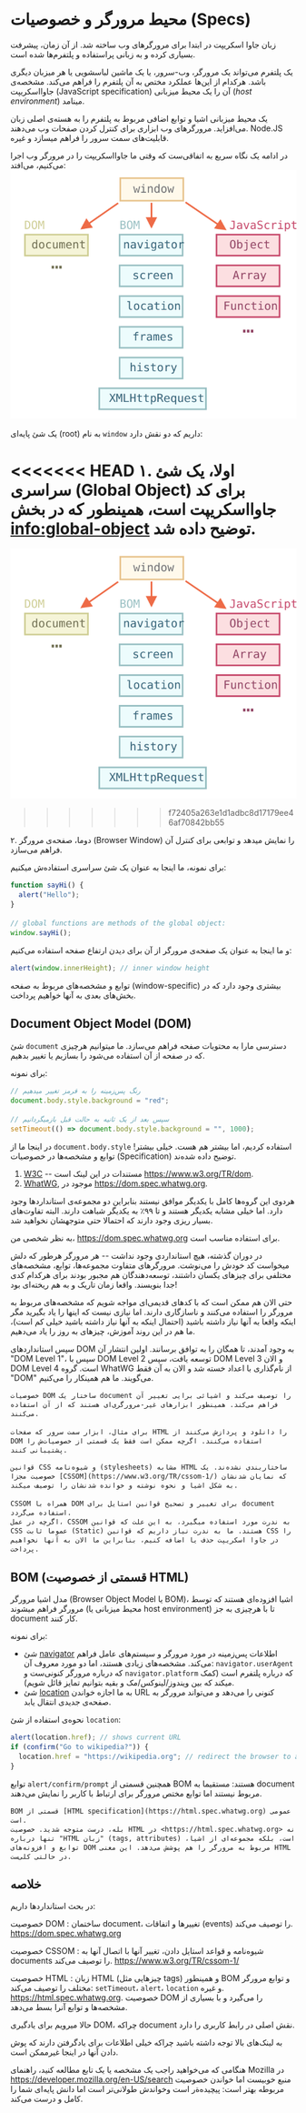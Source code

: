 # محیط مرورگر و خصوصیات (Specs)

زبان جاوا اسکریپت در ابتدا برای مرورگر‌های وب ساخته شد. از آن زمان، پیشرفت بسیاری کرده و به زبانی پراستفاده و پلتفرم‌ها شده است‌.
 
یک پلتفرم می‌تواند یک مرورگر، وب-سرور، یا یک ماشین لباسشویی  یا هر میزبان دیگری باشد. هرکدام از این‌ها عملکرد مختص به آن پلتفرم را فراهم می‌کند. مشخصه‌ی جاوااسکریپت (JavaScript specification) آن را یک محیط میزبانی (*host environment*) مینامد.

یک محیط میزبانی اشیا و توابع اضافی مربوط به پلتفرم را به هسته‌ی اصلی زبان می‌افزاید. مرورگرهای وب ابزاری برای کنترل کردن صفحات وب می‌دهند. Node.JS قابلیت‌های سمت سرور را فراهم میسازد و غیره.

در ادامه یک نگاه سریع به اتفاقی‌ست که وقتی ما جاوااسکریپت را در مرورگر وب اجرا می‌کنیم، می‌افتد:
![](windowObjects.svg)

یک شئ پایه‌‌ای (root) به نام `window` داریم که دو نقش دارد:

<<<<<<< HEAD
۱. اولا، یک شئ سراسری (Global Object) برای کد جاوااسکریپت است، همینطور که در بخش <info:global-object> توضیح داده‌ شد.
=======
![](windowObjects.svg)
>>>>>>> f72405a263e1d1adbc8d17179ee46af70842bb55

۲. دوما، صفحه‌ی مرورگر (Browser Window) را نمایش میدهد و توابعی برای کنترل آن فراهم می‌سازد.

برای نمونه، ما اینجا به عنوان یک شئ سراسری استفاده‌ش میکنیم:

```js run
function sayHi() {
  alert("Hello");
}

// global functions are methods of the global object:
window.sayHi();
```

و ما اینجا به عنوان یک صفحه‌ی مرورگر از آن برای دیدن ارتفاع صفحه استفاده می‌کنیم:
```js run
alert(window.innerHeight); // inner window height
```

توابع و مشخصه‌های مربوط به صفحه (window-specific) بیشتری وجود دارد که در بخش‌های بعدی به آنها خواهیم پرداخت. 
## Document Object Model (DOM)

شئ `document` دسترسی مارا به محتویات صفحه فراهم می‌سازد. ما میتوانیم هرچیزی که در صفحه‌ از آن استفاده می‌شود را بسازیم یا تغییر بدهیم.

برای نمونه:
```js run
// رنگ پس‌زمینه را به قرمز تغییر میدهیم
document.body.style.background = "red";

// سپس بعد از یک ثانیه به حالت قبل بازمیگردانیم
setTimeout(() => document.body.style.background = "", 1000);
```

در اینجا ما از `document.body.style` استفاده کردیم، اما بیشتر هم هست. خیلی بیشتر! توابع و مشخصه‌ها در خصوصیات (Specification) توضیح داده شده‌ند.
1. [W3C](https://en.wikipedia.org/wiki/World_Wide_Web_Consortium) -- مستندات در این لینک است <https://www.w3.org/TR/dom>.
2. [WhatWG](https://en.wikipedia.org/wiki/WHATWG), موجود در <https://dom.spec.whatwg.org>.

هردوی این گروه‌ها کامل با یکدیگر موافق نیستند بنابراین دو مجموعه‌ی استانداردها وجود دارد. اما خیلی مشابه یکدیگر هستند و تا ۹۹٪ به یکدیگر شباهت دارند. البته تفاوت‌های بسیار ریزی وجود دارند که احتمالا حتی متوجهشان نخواهید شد.

به نظر شخصی من، <https://dom.spec.whatwg.org> برای استفاده مناسب است.

در دوران گذشته، هیچ استانداردی وجود نداشت -- هر مرورگر هرطور که دلش میخواست کد خودش را می‌نوشت. مرورگرهای متفاوت مجموعه‌ها، توابع، مشخصه‌های مختلفی برای چیزهای یکسان داشتند، توسعه‌دهندگان هم مجبور بودند برای هرکدام کدی جدا بنویسند. واقعا زمان تاریک و به هم ریخته‌ای بود!

حتی الان هم ممکن است که با کدهای قدیمی‌ای مواجه شویم که مشخصه‌های مربوط به مرورگر را استفاده می‌کنند و ناسازگاری دارند. اما نیازی نیست که اینها را یاد بگیرید مگر اینکه واقعا به آنها نیاز داشته باشید (احتمال اینکه به آنها نیاز داشته باشید خیلی کم است)، ما هم در این روند آموزش، چیزهای به روز را یاد می‌دهیم. 

سپس استاندارد‌های DOM به وجود آمدند، تا همگان را به توافق برسانند. اولین انتشار آن "DOM Level 1"، سپس با DOM Level 2 توسعه یافت، سپس DOM Level 3 و الان DOM Level 4 است. گروه WhatWG از نام‌گذاری با اعداد خسته شد و الان به آن فقط "DOM" می‌گویند. ما هم همینکار را می‌کنیم.
```smart header="DOM فقط برای مرورگرها نیست"
خصوصیات DOM ساختار یک document را توصیف می‌کند و اشیائی برایی تغییر آن فراهم می‌کند. همینطور ابزارهای غیر-مرورگری‌ای هستند که از آن استفاده می‌کنند.

برای مثال، ابزار سمت سرور که صفحات HTML را دانلود و پردازش می‌کنند از DOM استفاده ‌می‌کنند. اگرچه ممکن است فقط یک قسمتی از خصوصیات‌ش را پشتیبانی کنند.
```

```smart header="CSSOM برای استایل دادن"
قوانین CSS و شیوه‌نامه (stylesheets) مشابه HTML ساختاربندی نشده‌ند. یک خصوصیت مجزا [CSSOM](https://www.w3.org/TR/cssom-1/) که نمایان شدنشان به شکل اشیا و نحوه نوشته و خوانده شدنشان را توصیف میکند.

CSSOM همراه با DOM برای تغییر و تصحیح قوانین استایل برای document استفاده می‌گردد.
اگرچه در عمل، CSSOM به ندرت مورد استفاده‌ میگیرد، به این علت که قوانین CSS عموما ثابت (Static) هستند. ما به ندرت نیاز داریم که قوانین CSS را در جاوا اسکریپت حذف یا اضافه کنیم، بنابراین ما الان به آنها نخواهیم پرداخت.
```

## BOM (قسمتی از خصوصیت HTML)

مدل اشیا مرورگر (Browser Object Model یا BOM)، اشیا افزوده‌ای هستند که توسط مرورگر فراهم میشوند (محیط میزبانی یا host environment) تا با هرچیزی به جز document کار کنند. 

برای نمونه:

- شئ [navigator](mdn:api/Window/navigator) اطلاعات پس‌زمینه در مورد مرورگر و سیستم‌های عامل فراهم می‌کند. مشخصه‌های زیادی هستند، اما دو مورد معروف آن: `navigator.userAgent` که درباره مرورگر کنونی‌ست و `navigator.platform` که درباره پلتفرم است (کمک میکند که بین ویندوز/لینوکس/مک و بقیه بتوانیم تمایز قائل شویم).
- شئ [location](mdn:api/Window/location) به ما اجازه خواندن URL کنونی را می‌دهد و می‌تواند مرورگر به صفحه‌ی جدیدی انتقال یابد.

نحوه‌ی استفاده از شئ `location`:

```js run
alert(location.href); // shows current URL
if (confirm("Go to wikipedia?")) {
  location.href = "https://wikipedia.org"; // redirect the browser to another URL
}
```

توابع `alert/confirm/prompt` همچنین قسمتی از BOM هستند: مستقیما به document مربوط نیستند اما توابع مختص مرورگر برای ارتباط با کاربر را نمایش می‌دهند. 

```smart header="HTML خصوصیت"
BOM قسمتی از [HTML specification](https://html.spec.whatwg.org) عمومی است.
بله، درست متوجه‌ شدید. خصوصیت HTML در <https://html.spec.whatwg.org> نه تنها درباره "HTML زبان" (tags, attributes) است، بلکه مجموعه‌ای از اشیا، توابع و افزونه‌های DOM مربوط به مرورگر را هم پوشش می‌دهد. این معنی HTML در حالتی کلی‌ست.
```

## خلاصه

در بحث استانداردها داریم:

خصوصیت DOM
: ساختمان document، تغییرها و اتفاقات (events) را توصیف می‌کند. <https://dom.spec.whatwg.org> 

خصوصیت CSSOM
: شیوه‌نامه و قواعد استایل دادن، تغییر آنها با اتصال آنها به documents را توصیف می‌کند. <https://www.w3.org/TR/cssom-1/> 

خصوصیت HTML
: زبان HTML (چیزهایی مثل tags) و همینطور BOM و توابع مرورگر مختلف را توصیف می‌کند: `setTimeout`، `alert`، `location` و غیره. <https://html.spec.whatwg.org>. خصوصیت DOM را می‌گیرد و با بسیاری از مشخصه‌ها و توابع آنرا بسط می‌دهد.

حالا میرویم برای یادگیری DOM، چراکه document نقش اصلی در رابط کاربری را دارد.

به لینک‌های بالا توجه داشته باشید چراکه خیلی اطلاعات برای یادگرفتن دارند که پوش دادن آنها در اینجا غیرممکن است.

هنگامی که می‌خواهید راجب یک مشخصه یا یک تابع مطالعه کنید، راهنمای Mozilla در <https://developer.mozilla.org/en-US/search> منبع خوبیست اما خواندن خصوصیت مربوطه بهتر است: پیچیده‌ةر است وخواندش طولانی‌تر است اما دانش پایه‌ای شما را کامل و درست می‌کند.
